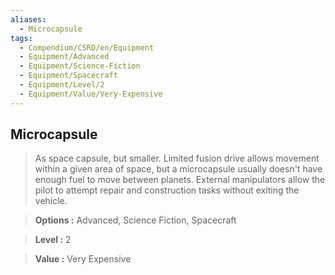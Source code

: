```yaml
---
aliases:
  - Microcapsule
tags:
  - Compendium/CSRD/en/Equipment
  - Equipment/Advanced
  - Equipment/Science-Fiction
  - Equipment/Spacecraft
  - Equipment/Level/2
  - Equipment/Value/Very-Expensive
---
```

  
    
## Microcapsule    
    
>As space capsule, but smaller. Limited fusion drive allows movement within a given area of space, but a microcapsule usually doesn't have enough fuel to move between planets. External manipulators allow the pilot to attempt repair and construction tasks without exiting the vehicle.    
> **Options :** Advanced, Science Fiction, Spacecraft    
> **Level :** 2    
> **Value :** Very Expensive